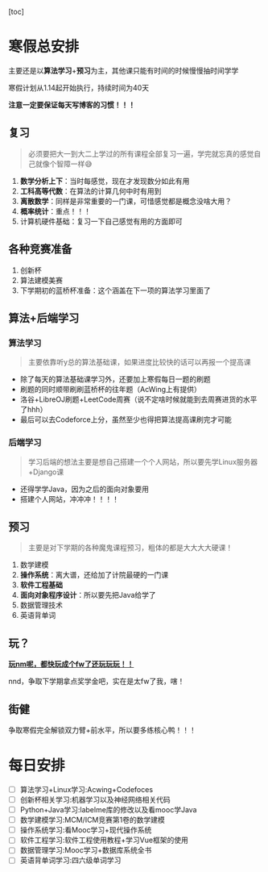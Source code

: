 [toc]

# 寒假总安排

主要还是以**算法学习**+**预习**为主，其他课只能有时间的时候慢慢抽时间学学

寒假计划从$1.14$起开始执行，持续时间为$40$天

**注意一定要保证每天写博客的习惯！！！**

## 复习

> 必须要把大一到大二上学过的所有课程全部复习一遍，学完就忘真的感觉自己就像个智障一样😅

1. **数学分析上下**：当时每感觉，现在才发现数分如此有用
2. **工科高等代数**：在算法的计算几何中时有用到
3. **离散数学**：同样是非常重要的一门课，可惜感觉都是概念没啥大用？
4. **概率统计**：重点！！！
5. 计算机硬件基础：复习一下自己感觉有用的方面即可

## 各种竞赛准备

1. 创新杯
2. 算法建模美赛
3. 下学期初的蓝桥杯准备：这个涵盖在下一项的算法学习里面了

## 算法+后端学习

### 算法学习

> 主要依靠听y总的算法基础课，如果进度比较快的话可以再报一个提高课

- 除了每天的算法基础课学习外，还要加上寒假每日一题的刷题
- 刷题的同时顺带刷刷蓝桥杯的往年题（AcWing上有提供）
- 洛谷+LibreOJ刷题+LeetCode周赛（说不定啥时候就能到去周赛进货的水平了hhh）
- 最后可以去Codeforce上分，虽然至少也得把算法提高课刷完才可能

### 后端学习

> 学习后端的想法主要是想自己搭建一个个人网站，所以要先学Linux服务器+Django课

- 还得学学Java，因为之后的面向对象要用
- 搭建个人网站，冲冲冲！！！！

## 预习

> 主要是对下学期的各种魔鬼课程预习，粗体的都是大大大大硬课！

1. 数学建模
2. **操作系统**：离大谱，还给加了计院最硬的一门课
3. **软件工程基础**
4. **面向对象程序设计**：所以要先把Java给学了
6. 数据管理技术
6. 英语背单词

## 玩？

<u>**玩nm呢，都快玩成个fw了还玩玩玩！！**</u>

nnd，争取下学期拿点奖学金吧，实在是太fw了我，嗐！

## 街健

争取寒假完全解锁双力臂+前水平，所以要多练核心鸭！！！

# 每日安排

- [ ] 算法学习+Linux学习:Acwing+Codefoces
- [ ] 创新杯相关学习:机器学习以及神经网络相关代码
- [ ] Python+Java学习:labelme库的修改以及看mooc学Java
- [ ] 数学建模学习:MCM/ICM竞赛第1卷的数学建模
- [ ] 操作系统学习:看Mooc学习+现代操作系统
- [ ] 软件工程学习:软件工程使用教程+学习Vue框架的使用
- [ ] 数据管理学习:Mooc学习+数据库系统全书
- [ ] 英语背单词学习:四六级单词学习